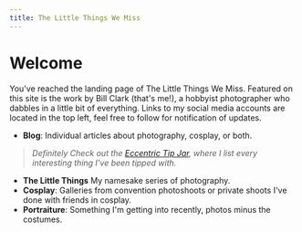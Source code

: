 ```yaml
---
title: The Little Things We Miss
---
```


# Welcome

You've reached the landing page of The Little Things We Miss. Featured on this site is the work by Bill Clark (that's me!), a hobbyist photographer who dabbles in a little bit of everything. Links to my social media accounts are located in the top left, feel free to follow for notification of updates. 

* **Blog**: Individual articles about photography, cosplay, or both.
> *Definitely Check out the [Eccentric Tip Jar]({{site.baseurl}}/blog/2017/07/22/shoot-faq.html#the-eccentric-tip-jar), where I list every interesting thing I've been tipped with.* 
* **The Little Things** My namesake series of photography.
* **Cosplay**: Galleries from convention photoshoots or private shoots I've done with friends in cosplay. 
* **Portraiture**: Something I'm getting into recently, photos minus the costumes. 

<!-- <div style="text-align:center" markdown="1"> -->
<!-- ![]({{site.baseurl}}/assets/images/me.jpg) -->
<!-- </div> -->